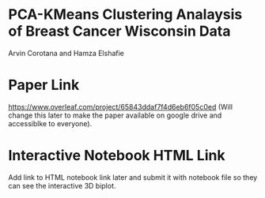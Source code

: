 # PCA-KMeans Clustering Analaysis of Breast Cancer Wisconsin Data

Arvin Corotana and Hamza Elshafie

# Paper Link
https://www.overleaf.com/project/65843ddaf7f4d6eb6f05c0ed   (Will change this later to make the paper available on google drive and accessiblke to everyone).

# Interactive Notebook HTML Link
Add link to HTML notebook link later and submit it with notebook file so they can see the interactive 3D biplot.
